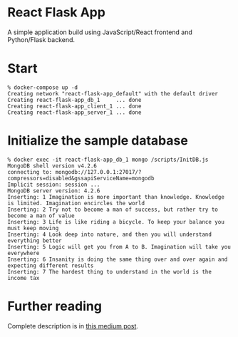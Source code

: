 # React Flask App
A simple application build using JavaScript/React frontend and Python/Flask backend. 

# Start
```
% docker-compose up -d
Creating network "react-flask-app_default" with the default driver
Creating react-flask-app_db_1     ... done
Creating react-flask-app_client_1 ... done
Creating react-flask-app_server_1 ... done
```

# Initialize the sample database
```
% docker exec -it react-flask-app_db_1 mongo /scripts/InitDB.js
MongoDB shell version v4.2.6
connecting to: mongodb://127.0.0.1:27017/?compressors=disabled&gssapiServiceName=mongodb
Implicit session: session ...
MongoDB server version: 4.2.6
Inserting: 1 Imagination is more important than knowledge. Knowledge is limited. Imagination encircles the world
Inserting: 2 Try not to become a man of success, but rather try to become a man of value
Inserting: 3 Life is like riding a bicycle. To keep your balance you must keep moving
Inserting: 4 Look deep into nature, and then you will understand everything better
Inserting: 5 Logic will get you from A to B. Imagination will take you everywhere
Inserting: 6 Insanity is doing the same thing over and over again and expecting different results
Inserting: 7 The hardest thing to understand in the world is the income tax
```

# Further reading
Complete description is in [this medium post](https://medium.com/@naveed125/up-and-running-with-react-flask-and-mongodb-in-5-minutes-or-less-e9bd038d2bee).
